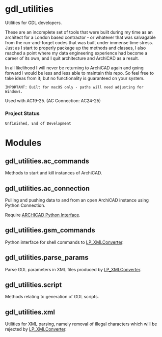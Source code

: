 # gdl_utilities
 Utilities for GDL developers.

 These are an incomplete set of tools that were built during my time as an architect for a London based contractor - or whatever that was salvagable from the run-and-forget codes that was built under immense time stress. Just as I start to properly package up the methods and classes, I also reached a point where my data engineering experience had become a career of its own, and I quit architecture and ArchiCAD as a result.

 In all likelihood I will never be returning to ArchiCAD again and going forward I would be less and less able to maintain this repo. So feel free to take ideas from it; but no functionality is guaranteed on your system.

 ```
 IMPORTANT: Built for macOS only - paths will need adjusting for Windows.
 ```

 Used with AC19-25. (AC Connection: AC24-25)


 
 ### Project Status
 ```
 Unfinished, End of Development
 ```

 # Modules

 ## gdl_utilities.ac_commands
 Methods to start and kill instances of ArchiCAD.

 ## gdl_utilities.ac_connection
 Pulling and pushing data to and from an open ArchiCAD instance using Python Connection.
 
 Require [ARCHICAD Python Interface](https://pypi.org/project/archicad/).

 ## gdl_utilities.gsm_commands
 Python interface for shell commands to [LP_XMLConverter](https://gdl.graphisoft.com/tips-and-tricks/how-to-use-the-lp_xmlconverter-tool).

 ## gdl_utilities.parse_params
 Parse GDL parameters in XML files produced by [LP_XMLConverter](https://gdl.graphisoft.com/tips-and-tricks/how-to-use-the-lp_xmlconverter-tool).

 ## gdl_utilities.script
 Methods relating to generation of GDL scripts.

 ## gdl_utilities.xml
 Utilities for XML parsing, namely removal of illegal characters which will be rejected by [LP_XMLConverter](https://gdl.graphisoft.com/tips-and-tricks/how-to-use-the-lp_xmlconverter-tool).
